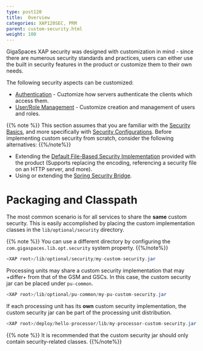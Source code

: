 ```yaml
---
type: post120
title:  Overview
categories: XAP120SEC, PRM
parent: custom-security.html
weight: 100
---
```



GigaSpaces XAP security was designed with customization in mind - since there are numerous security standards and practices, users can either use the built in security features in the product or customize them to their own needs.

The following security aspects can be customized:

- [Authentication](./custom-authentication.html) - Cuztomize how servers authenticate the clients which access them.
- [User/Role Management](./custom-user-role-management.html) - Customize creation and management of users and roles.

{{% note %}}
This section assumes that you are familiar with the [Security Basics](./security-concepts.html), and more specifically with [Security Configurations](./security-configurations.html).
Before implementing custom security from scratch, consider the following alternatives:
{{%/note%}}

- Extending the [Default File-Based Security Implementation](./default-file-based-security-implementation-ext.html) provided with the product (Supports replacing the encoding, referencing a security file on an HTTP server, and more).
- Using or extending the [Spring Security Bridge](./spring-security-bridge.html).

# Packaging and Classpath

The most common scenario is for all services to share the **same** custom security. This is easily accomplished by placing the custom implementation classes in the `lib/optional/security` directory.

{{% note %}}
You can use a different directory by configuring the `com.gigaspaces.lib.opt.security` system property.
{{%/note%}}


```java
<XAP root>/lib/optional/security/my-custom-security.jar
```

Processing units may share a custom security implementation that may +differ+ from that of the GSM and GSCs. In this case, the custom security jar can be placed under `pu-common`.


```java
<XAP root>/lib/optional/pu-common/my-pu-custom-security.jar
```

If each processing unit has its **own** custom security implementation, the custom security jar can be part of the processing unit distribution.


```java
<XAP root>/deploy/hello-processor/lib/my-processor-custom-security.jar
```

{{% note %}} 
It is recommended that the custom security jar should only contain security-related classes. 
{{%/note%}}


